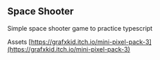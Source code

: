 ## Space Shooter

Simple space shooter game to practice typescript

Assets [https://grafxkid.itch.io/mini-pixel-pack-3](https://grafxkid.itch.io/mini-pixel-pack-3)
